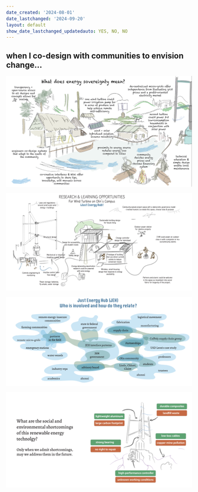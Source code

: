 ```yaml
---
date_created: '2024-08-01'
date_lastchanged: '2024-09-20'
layout: default
show_date_lastchanged_updatedauto: YES, NO, NO
---
```



## when I co-design with communities to envision change...
![](media/cleanshot_2024-07-28-at-12-24-06@2x.png)

![](media/cleanshot_2024-07-28-at-13-06-39@2x.png)

![](media/cleanshot_2024-07-28-at-13-08-34@2x.png)

![](media/cleanshot_2024-07-27-at-17-48-57@2x.png)